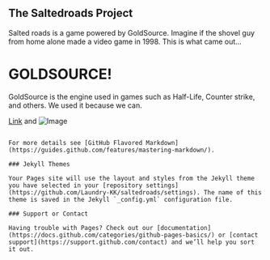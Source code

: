 ## The Saltedroads Project

Salted roads is a game powered by GoldSource. Imagine if the shovel guy from home alone made a video game in 1998. This is what came out...

# GOLDSOURCE!
GoldSource is the engine used in games such as Half-Life, Counter strike, and others. We used it because we can.

[Link](url) and ![Image](src)
```

For more details see [GitHub Flavored Markdown](https://guides.github.com/features/mastering-markdown/).

### Jekyll Themes

Your Pages site will use the layout and styles from the Jekyll theme you have selected in your [repository settings](https://github.com/Laundry-KK/saltedroads/settings). The name of this theme is saved in the Jekyll `_config.yml` configuration file.

### Support or Contact

Having trouble with Pages? Check out our [documentation](https://docs.github.com/categories/github-pages-basics/) or [contact support](https://support.github.com/contact) and we’ll help you sort it out.
